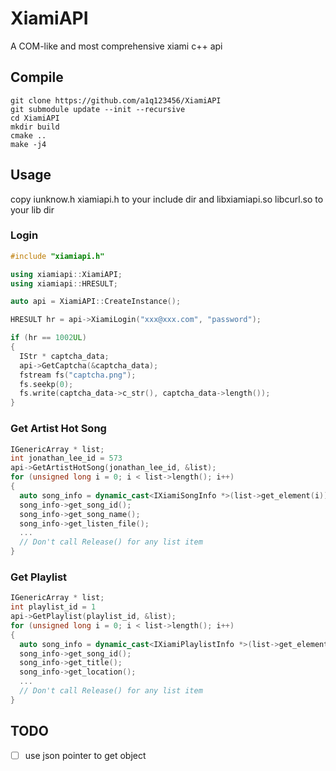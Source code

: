 # XiamiAPI
A COM-like and most comprehensive xiami c++ api

## Compile
```shell
git clone https://github.com/a1q123456/XiamiAPI
git submodule update --init --recursive
cd XiamiAPI
mkdir build
cmake ..
make -j4
```

## Usage

copy iunknow.h xiamiapi.h to your include dir and libxiamiapi.so libcurl.so to your lib dir

### Login

```C++
#include "xiamiapi.h"

using xiamiapi::XiamiAPI;
using xiamiapi::HRESULT;

auto api = XiamiAPI::CreateInstance();

HRESULT hr = api->XiamiLogin("xxx@xxx.com", "password");

if (hr == 1002UL)
{
  IStr * captcha_data;
  api->GetCaptcha(&captcha_data);
  fstream fs("captcha.png");
  fs.seekp(0);
  fs.write(captcha_data->c_str(), captcha_data->length());
}

```

### Get Artist Hot Song
```C++
IGenericArray * list;
int jonathan_lee_id = 573
api->GetArtistHotSong(jonathan_lee_id, &list);
for (unsigned long i = 0; i < list->length(); i++)
{
  auto song_info = dynamic_cast<IXiamiSongInfo *>(list->get_element(i));
  song_info->get_song_id();
  song_info->get_song_name();
  song_info->get_listen_file();
  ...
  // Don't call Release() for any list item
}

```

### Get Playlist

```C++
IGenericArray * list;
int playlist_id = 1
api->GetPlaylist(playlist_id, &list);
for (unsigned long i = 0; i < list->length(); i++)
{
  auto song_info = dynamic_cast<IXiamiPlaylistInfo *>(list->get_element(i));
  song_info->get_song_id();
  song_info->get_title();
  song_info->get_location();
  ...
  // Don't call Release() for any list item
}

```


## TODO
- [ ] use json pointer to get object
